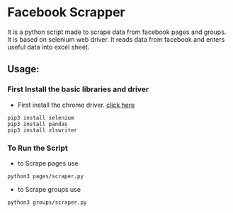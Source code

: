 # Facebook Scrapper

It is a python script made to scrape data from facebook pages and groups. It is based on selenium web driver. It reads data from facebook and enters useful data into excel sheet.

## Usage:

### First Install the basic libraries and driver

- First install the chrome driver. [click here](https://tecadmin.net/setup-selenium-chromedriver-on-ubuntu/)
```
pip3 install selenium
pip3 install pandas
pip3 install xlswriter
```
### To Run the Script

- to Scrape pages use 
```
python3 pages/scraper.py
```
- to Scrape groups use 
```
python3 groups/scraper.py
```
